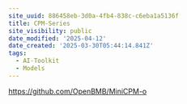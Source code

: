 ```yaml
---
site_uuid: 886458eb-3d0a-4fb4-838c-c6eba1a5136f
title: CPM-Series
site_visibility: public
date_modified: '2025-04-12'
date_created: '2025-03-30T05:44:14.841Z'
tags:
  - AI-Toolkit
  - Models
---
```






















https://github.com/OpenBMB/MiniCPM-o